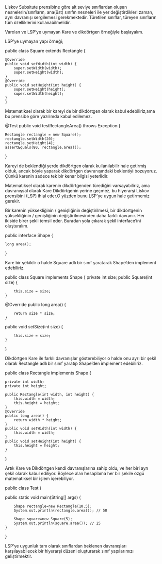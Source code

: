 Liskov Subsitute prensibine göre alt seviye sınıflardan oluşan nesnelerin/sınıfların, ana(üst) sınıfın nesneleri ile yer değiştirdikleri zaman, aynı davranışı sergilemesi gerekmektedir. Türetilen sınıflar, türeyen sınıfların tüm özelliklerini kullanabilmelidir.

Varolan ve LSP’ye uymayan Kare ve dikdörtgen örneğiyle başlayalım.

LSP’ye uymayan yapı örneği;

public class Square extends Rectangle {

    @Override
    public void setWidth(int width) {
        super.setWidth(width);
        super.setHeight(width);
    }
    @Override
    public void setHeight(int height) {
        super.setHeight(height);
        super.setWidth(height);
    }
    }

Matematiksel olarak bir kareyi de bir dikdörtgen olarak kabul edebiliriz,ama bu prensibe göre yazılımda kabul edilemez.

@Test
public void testRectangleArea() throws Exception {

    Rectangle rectangle = new Square();
    rectangle.setWidth(20);
    rectangle.setHeight(4);
    assertEquals(80, rectangle.area());

}

Kareyi de beklendiği yerde dikdörtgen olarak kullanılabilir hale getirmiş olduk, ancak böyle yaparak dikdörtgen davranışındaki beklentiyi bozuyoruz. Çünkü karenin sadece tek bir kenar bilgisi yeterlidir.

Matematiksel olarak karenin dikdörtgenden türediğini varsayabiliriz, ama davranışsal olarak Kare Dikdörtgenin yerine geçmez, bu hiyerarşi Liskov prensibini (LSP) ihlal eder.O
yüzden bunu LSP'ye uygun hale getirmemiz gerekir.

Bir karenin yüksekliğinin / genişliğinin değiştirilmesi, bir dikdörtgenin yüksekliğinin / genişliğinin değiştirilmesinden daha farklı davranır. Her ikiside birer şekli temsil eder. Buradan yola çıkarak şekil interface’ini oluşturalım.

public interface Shape {

    long area();

}

Kare bir şekildir o halde Square adlı bir sınıf yaratarak Shape’den implement edebiliriz.

public class Square implements Shape {
private int size;
public Square(int size) {

        this.size = size;
    }

@Override
public long area() {

        return size * size;
    }

public void setSize(int size) {

        this.size = size;
    }

}

Dikdörtgen Kare ile farklı davranışlar gösterebiliyor o halde onu ayrı bir şekil olarak Rectangle adlı bir sınıf yaratıp Shape’den implement edebiliriz.

public class Rectangle implements Shape {

    private int width;
    private int height;

    public Rectangle(int width, int height) {
        this.width = width;
        this.height = height;
    }
    @Override
    public long area() {
        return width * height;
    }
    public void setWidth(int width) {
        this.width = width;
    }
    public void setHeight(int height) {
        this.height = height;
    }

}

Artık Kare ve Dikdörtgen kendi davranışlarına sahip oldu, ve her biri ayrı şekil olarak kabul ediliyor. Böylece alan hesaplama her bir şekile özgü matematiksel bir işlem içerebiliyor.

public class Test {

public static void main(String[] args) {

        Shape rectangle=new Rectangle(10,5);
        System.out.println(rectangle.area()); // 50

        Shape square=new Square(5);
        System.out.println(square.area()); // 25
    }

}

LSP’ye uygunluk tam olarak sınıflardan beklenen davranışları karşılayabilecek bir hiyerarşi düzeni oluşturarak sınıf yapılarımızı geliştirmektir.
